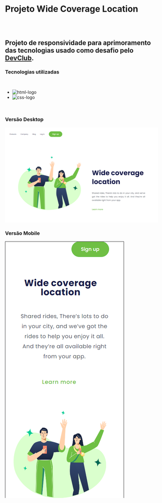 <h1>Projeto Wide Coverage Location</h1>
<br>
<br>
<h2>Projeto de responsividade para aprimoramento das tecnologias usado como desafio pelo <a href="http://rodolfomori.com.br/devclub">DevClub</a>.</h2>

<h3>Tecnologias utilizadas</h3>
<br>
  <ul>
  <li><img src="https://img.shields.io/badge/HTML5-E34F26?style=for-the-badge&logo=html5&logoColor=white" alt="html-logo"/></li>
  <li><img src="https://img.shields.io/badge/CSS3-1572B6?style=for-the-badge&logo=css3&logoColor=white" alt="css-logo"/></li>
  </ul>
<br>
<h3>Versão Desktop</h3>
<img src="https://github.com/paulllomatheus/Projeto-Wide-Coverage-Location/blob/master/img/Projeto-Wide-desktop.png?raw=true" alt="versao-desktop"/>
<br>
<h3>Versão Mobile</h3>
<img src="https://github.com/paulllomatheus/Projeto-Wide-Coverage-Location/blob/master/img/Projeto-Wide-mobile.png?raw=true" alt="versao-mobile"/>
